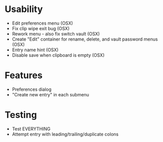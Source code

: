 Usability
==
* Edit preferences menu (OSX)
* Fix clip wipe exit bug (OSX)
* Rework menu - also fix switch vault (OSX)
* Create "Edit" container for rename, delete, and vault password menus (OSX)
* Entry name hint (OSX)
* Disable save when clipboard is empty (OSX)

Features
==
* Preferences dialog
* "Create new entry" in each submenu

Testing
==
* Test EVERYTHING
* Attempt entry with leading/trailing/duplicate colons
